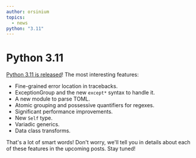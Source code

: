 ```yaml
---
author: orsinium
topics:
  - news
python: "3.11"
---
```


# Python 3.11

[Python 3.11 is released](https://docs.python.org/3.11/whatsnew/3.11.html)! The most interesting features:

+ Fine-grained error location in tracebacks.
+ ExceptionGroup and the new `except*` syntax to handle it.
+ A new module to parse TOML.
+ Atomic grouping and possessive quantifiers for regexes.
+ Significant performance improvements.
+ New `Self` type.
+ Variadic generics.
+ Data class transforms.

That's a lot of smart words! Don't worry, we'll tell you in details about each of these features in the upcoming posts. Stay tuned!
